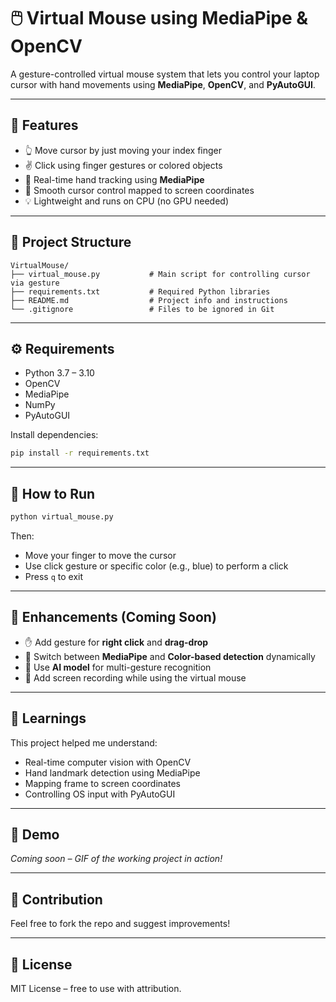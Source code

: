 # 🖱️ Virtual Mouse using MediaPipe & OpenCV

A gesture-controlled virtual mouse system that lets you control your laptop cursor with hand movements using **MediaPipe**, **OpenCV**, and **PyAutoGUI**.

---

## 📌 Features

* 👆 Move cursor by just moving your index finger
* ✌️ Click using finger gestures or colored objects
* 🤖 Real-time hand tracking using **MediaPipe**
* 🎯 Smooth cursor control mapped to screen coordinates
* 💡 Lightweight and runs on CPU (no GPU needed)

---

## 📂 Project Structure

```
VirtualMouse/
├── virtual_mouse.py           # Main script for controlling cursor via gesture
├── requirements.txt           # Required Python libraries
├── README.md                  # Project info and instructions
└── .gitignore                 # Files to be ignored in Git
```

---

## ⚙️ Requirements

* Python 3.7 – 3.10
* OpenCV
* MediaPipe
* NumPy
* PyAutoGUI

Install dependencies:

```bash
pip install -r requirements.txt
```

---

## 🚀 How to Run

```bash
python virtual_mouse.py
```

Then:

* Move your finger to move the cursor
* Use click gesture or specific color (e.g., blue) to perform a click
* Press `q` to exit

---

## 🔧 Enhancements (Coming Soon)

* ✋ Add gesture for **right click** and **drag-drop**
* 🔄 Switch between **MediaPipe** and **Color-based detection** dynamically
* 🧠 Use **AI model** for multi-gesture recognition
* 📸 Add screen recording while using the virtual mouse

---

## 🧠 Learnings

This project helped me understand:

* Real-time computer vision with OpenCV
* Hand landmark detection using MediaPipe
* Mapping frame to screen coordinates
* Controlling OS input with PyAutoGUI

---

## 📸 Demo

*Coming soon – GIF of the working project in action!*

---

## 🤝 Contribution

Feel free to fork the repo and suggest improvements!

---

## 📝 License

MIT License – free to use with attribution.
